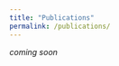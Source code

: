 ```yaml
---
title: "Publications"
permalink: /publications/
---
```

*coming soon*

<!-- add them in as bullet points or simple list later -->